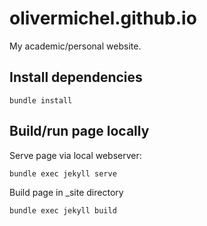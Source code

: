 # olivermichel.github.io

My academic/personal website.

## Install dependencies

    bundle install

## Build/run page locally

Serve page via local webserver:

    bundle exec jekyll serve

Build page in _site directory

    bundle exec jekyll build
